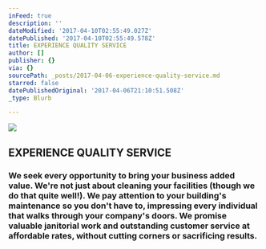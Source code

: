 ```yaml
---
inFeed: true
description: ''
dateModified: '2017-04-10T02:55:49.027Z'
datePublished: '2017-04-10T02:55:49.578Z'
title: EXPERIENCE QUALITY SERVICE
author: []
publisher: {}
via: {}
sourcePath: _posts/2017-04-06-experience-quality-service.md
starred: false
datePublishedOriginal: '2017-04-06T21:10:51.508Z'
_type: Blurb

---
```

![](https://imgflo.herokuapp.com/graph/2b2431f8e7ba7b0/83ae840c194cccf743e7a91e31ca23e5/croprotate.png?cropheight=786&cropwidth=783&degrees=0&input=https%3A%2F%2Fthe-grid-user-content.s3-us-west-2.amazonaws.com%2Fd0c4f1a9-362d-4712-9e28-f10fcbd4ad52.png&x=5&y=213)

## EXPERIENCE QUALITY SERVICE

### We seek every opportunity to bring your business added value. We're not just about cleaning your facilities (though we do that quite well!). We pay attention to your building's maintenance so you don't have to, impressing every individual that walks through your company's doors. We promise valuable janitorial work and outstanding customer service at affordable rates, without cutting corners or sacrificing results.